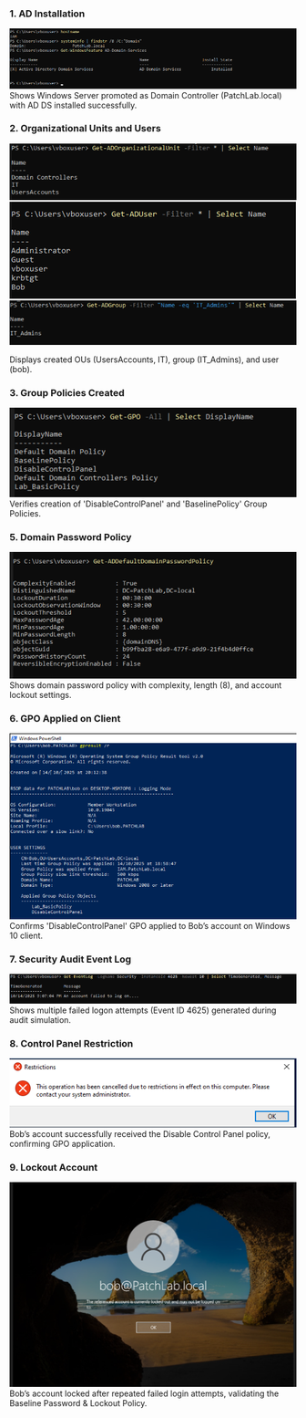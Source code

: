 ### 1. AD Installation
![AD Setup](AD_Installation.png)
Shows Windows Server promoted as Domain Controller (PatchLab.local) with AD DS installed successfully.

### 2. Organizational Units and Users
![OU](OU.png)
![Users](ADUser.png)
![Groups](ADGroup.png)

Displays created OUs (UsersAccounts, IT), group (IT_Admins), and user (bob).

### 3. Group Policies Created
![GPO List](GPO_List.png)
Verifies creation of 'DisableControlPanel' and 'BaselinePolicy' Group Policies.

### 5. Domain Password Policy
![Password Policy](Password_Policy.png)
Shows domain password policy with complexity, length (8), and account lockout settings.

### 6. GPO Applied on Client
![GPO Result](Bob_GPO_Result.png)
Confirms 'DisableControlPanel' GPO applied to Bob’s account on Windows 10 client.

### 7. Security Audit Event Log
![EventLog 4625](EventLog_4625.png)
Shows multiple failed logon attempts (Event ID 4625) generated during audit simulation.

### 8. Control Panel Restriction
![Block Control Panel](ControlPanel_Blocked.png)
Bob’s account successfully received the Disable Control Panel policy, confirming GPO application.

### 9. Lockout Account
![Account Locked Out](Account_Locked.png)
Bob’s account locked after repeated failed login attempts, validating the Baseline Password & Lockout Policy.
